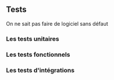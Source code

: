 
## Tests

On ne sait pas faire de logiciel sans défaut

### Les tests unitaires

### Les tests fonctionnels

### Les tests d'intégrations
